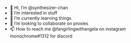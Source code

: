 - 👋 Hi, I’m @synthesizer-chan
- 👀 I’m interested in stuff
- 🌱 I’m currently learning things
- 💞️ I’m looking to collaborate on proxies
- 📫 How to reach me @fangirlingwithangela on instagram monochrome#1312 for discord

<!---
synthesizer-chan/synthesizer-chan is a ✨ special ✨ repository because its `README.md` (this file) appears on your GitHub profile.
You can click the Preview link to take a look at your changes.
--->
